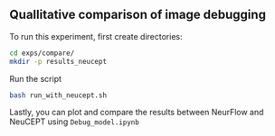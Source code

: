 ## **Quallitative comparison of image debugging**

To run this experiment, first create directories:

```bash
cd exps/compare/
mkdir -p results_neucept
```

Run the script

```bash
bash run_with_neucept.sh
```

Lastly, you can plot and compare the results between NeurFlow and NeuCEPT using `Debug_model.ipynb`

